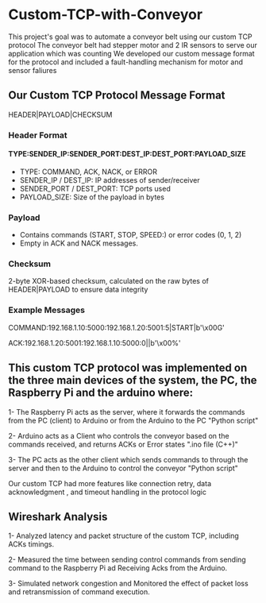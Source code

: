 # Custom-TCP-with-Conveyor
This project's goal was to automate a conveyor belt using our custom TCP protocol 
The conveyor belt had stepper motor and 2 IR sensors to serve our application which was counting
We developed our custom message format for the protocol and included a fault-handling mechanism for motor and sensor faliures

## Our Custom TCP Protocol Message Format

HEADER|PAYLOAD|CHECKSUM

### Header Format
#### TYPE:SENDER_IP:SENDER_PORT:DEST_IP:DEST_PORT:PAYLOAD_SIZE
- TYPE: COMMAND, ACK, NACK, or ERROR
- SENDER_IP / DEST_IP: IP addresses of sender/receiver
- SENDER_PORT / DEST_PORT: TCP ports used
- PAYLOAD_SIZE: Size of the payload in bytes
### Payload
- Contains commands (START, STOP, SPEED:<value>) or error codes (0, 1, 2)
- Empty in ACK and NACK messages.
### Checksum
2-byte XOR-based checksum, calculated on the raw bytes of HEADER|PAYLOAD to ensure data integrity
### Example Messages
COMMAND:192.168.1.10:5000:192.168.1.20:5001:5|START|b'\x00G'

ACK:192.168.1.20:5001:192.168.1.10:5000:0||b'\x00%'

## This custom TCP protocol was implemented on the three main devices of the system, the PC, the Raspberry Pi and the arduino where:
  1- The Raspberry Pi acts as the server, where it forwards the commands from the PC (client) to Arduino or from the Arduino to the PC "Python script"
  
  2- Arduino acts as a Client who controls the conveyor based on the commands received, and returns ACKs or Error states ".ino file (C++)"
  
  3- The PC acts as the other client which sends commands to through the server and then to the Arduino to control the conveyor "Python script"

Our custom TCP had more features like connection retry, data acknowledgment , and timeout handling in the protocol logic

## Wireshark Analysis
 1- Analyzed latency and packet structure of the custom TCP, including ACKs timings.
 
 2- Measured the time between sending control commands from sending command to the Raspberry Pi ad Receiving Acks from the Arduino.
 
 3- Simulated network congestion and Monitored the effect of packet loss and retransmission of command execution.  

